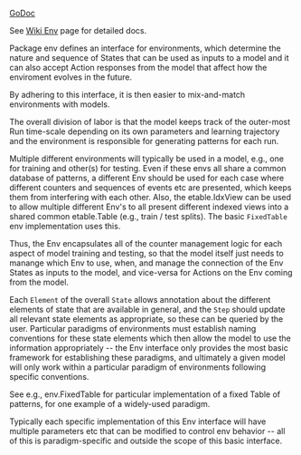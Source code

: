 [GoDoc](https://godoc.org/github.com/emer/emergent/env)

See [Wiki Env](https://github.com/emer/emergent/wiki/Env) page for detailed docs.

Package env defines an interface for environments, which determine the nature and sequence of States that can be used as inputs to a model and it can also accept Action responses from the model that affect how the enviroment evolves in the future.

By adhering to this interface, it is then easier to mix-and-match environments with models.

The overall division of labor is that the model keeps track of the outer-most Run time-scale depending on its own parameters and learning trajectory and the environment is responsible for generating patterns for each run.

Multiple different environments will typically be used in a model, e.g., one for training and other(s) for testing.  Even if these envs all share a common database of patterns, a different Env should be used for each case where different counters and sequences of events etc are presented, which keeps them from interfering with each other.  Also, the etable.IdxView can be used to allow multiple different Env's to all present different indexed views into a shared common etable.Table (e.g., train / test splits). The basic `FixedTable` env implementation uses this.

Thus, the Env encapsulates all of the counter management logic for each aspect of model training and testing, so that the model itself just needs to manange which Env to use, when, and manage the connection of the Env States as inputs to the model, and vice-versa for Actions on the Env coming from the model.

Each `Element` of the overall `State` allows annotation about the different elements of state that are available in general, and the `Step` should update all relevant state elements as appropriate, so these can be queried by the user. Particular paradigms of environments must establish naming conventions for these state elements which then allow the model to use the information appropriately -- the Env interface only provides the most basic framework for establishing these paradigms, and ultimately a given model will only work within a particular paradigm of environments following specific conventions.

See e.g., env.FixedTable for particular implementation of a fixed Table of patterns, for one example of a widely-used paradigm.

Typically each specific implementation of this Env interface will have multiple parameters etc that can be modified to control env behavior -- all of this is paradigm-specific and outside the scope of this basic interface.

